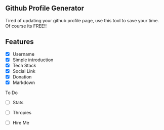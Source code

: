 ## Github Profile Generator

Tired of updating your github profile page, use this tool to save your time. Of course its FREE!!

## Features

- [x] Username
- [x] Simple introduction
- [x] Tech Stack
- [x] Social Link
- [x] Donation
- [x] Markdown

To Do

- [ ] Stats
- [ ] Thropies
- [ ] Hire Me

